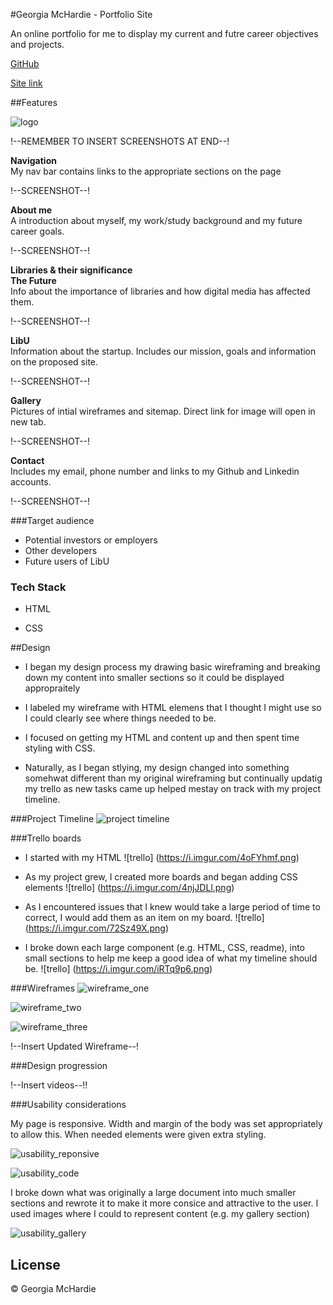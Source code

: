 #Georgia McHardie - Portfolio Site

An online portfolio for me to display my current and futre career objectives and projects.

[GitHub](https://github.com/ggmchardie/profile_site)

[Site link](http://github.com)

##Features

![logo](https://i.imgur.com/bvbjAGj.png?1)

!--REMEMBER TO INSERT SCREENSHOTS AT END--!

**Navigation**  
My nav bar contains links to the appropriate sections on the page

!--SCREENSHOT--!

**About me**  
A introduction about myself, my work/study background and my future career goals.

!--SCREENSHOT--!

**Libraries & their significance**  
**The Future**  
Info about the importance of libraries and how digital media has affected them.

!--SCREENSHOT--!

**LibU**  
Information about the startup. Includes our mission, goals and information on the proposed site. 

!--SCREENSHOT--!

**Gallery**  
Pictures of intial wireframes and sitemap. Direct link for image will open in new tab. 

!--SCREENSHOT--!

**Contact**  
Includes my email, phone number and links to my Github and Linkedin accounts.

!--SCREENSHOT--!


###Target audience

* Potential investors or employers
* Other developers 
* Future users of LibU

### Tech Stack

* HTML

* CSS

##Design
* I began my design process my drawing basic wireframing and breaking down my content into smaller sections so it could be displayed appropraitely

* I labeled my wireframe with HTML elemens that I thought I might use so I could clearly see where things needed to be.

* I focused on getting my HTML and content up and then spent time styling with CSS.

* Naturally, as I began stlying, my design changed into something somehwat different than my original wireframing but continually updatig my trello as new tasks came up helped mestay on track with my project timeline.

###Project Timeline
![project timeline](https://i.imgur.com/pGnkmjB.jpg?1)

###Trello boards

* I started with my HTML
![trello] (https://i.imgur.com/4oFYhmf.png)

* As my project grew, I created more boards and began adding CSS elements
![trello] (https://i.imgur.com/4njJDLl.png)

* As I encountered issues that I knew would take a large period of time to correct, I would add them as an item on my board. 
![trello] (https://i.imgur.com/72Sz49X.png)

* I broke down each large component (e.g. HTML, CSS, readme), into small sections to help me keep a good idea of what my timeline should be. 
![trello] (https://i.imgur.com/iRTq9p6.png)


###Wireframes
![wireframe_one](https://i.imgur.com/yYPOHvH.jpg?1)

![wireframe_two](https://i.imgur.com/zklyMUX.jpg?1)

![wireframe_three](https://i.imgur.com/YELeH0C.jpg?1)

!--Insert Updated Wireframe--!

###Design progression

!--Insert videos--!!

###Usability considerations

My page is responsive. Width and margin of the body was set appropriately to allow this. When needed elements were given extra styling. 

![usability_reponsive](https://i.imgur.com/QbQfIkP.png?1)

![usability_code](https://i.imgur.com/CQ4WNfh.png?1)

I broke down what was originally a large document into much smaller sections and rewrote it to make it more consice and attractive to the user. I used images where I could to represent content (e.g. my gallery section)

![usability_gallery](https://i.imgur.com/QlntvTf.png?1)





## License
© Georgia McHardie
